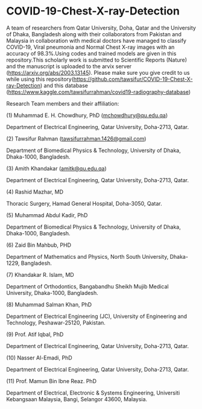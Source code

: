 # COVID-19-Chest-X-ray-Detection
A team of researchers from Qatar University, Doha, Qatar and the University of Dhaka, Bangladesh along with their collaborators from Pakistan and Malaysia in collaboration with medical doctors have managed to classify COVID-19, Viral pneumonia and Normal Chest X-ray images with an accuracy of 98.3%.Using codes and trained models are given in this repository.This scholarly work is submitted to Scientific Reports (Nature) and the manuscript is uploaded to the arvix server (https://arxiv.org/abs/2003.13145). Please make sure you give credit to us while using this repository(https://github.com/tawsifur/COVID-19-Chest-X-ray-Detection) and this database
(https://www.kaggle.com/tawsifurrahman/covid19-radiography-database)

Research Team members and their affiliation:

(1) Muhammad E. H. Chowdhury, PhD (mchowdhury@qu.edu.qa)

Department of Electrical Engineering, Qatar University, Doha-2713, Qatar.

(2) Tawsifur Rahman (tawsifurrahman.1426@gmail.com)

Department of Biomedical Physics & Technology, University of Dhaka, Dhaka-1000, Bangladesh.

(3) Amith Khandakar (amitk@qu.edu.qa)

Department of Electrical Engineering, Qatar University, Doha-2713, Qatar.

(4) Rashid Mazhar, MD

Thoracic Surgery, Hamad General Hospital, Doha-3050, Qatar.

(5) Muhammad Abdul Kadir, PhD

Department of Biomedical Physics & Technology, University of Dhaka, Dhaka-1000, Bangladesh.

(6) Zaid Bin Mahbub, PHD

Department of Mathematics and Physics, North South University, Dhaka-1229, Bangladesh.

(7) Khandakar R. Islam, MD

Department of Orthodontics, Bangabandhu Sheikh Mujib Medical University, Dhaka-1000, Bangladesh.

(8) Muhammad Salman Khan, PhD

Department of Electrical Engineering (JC), University of Engineering and Technology, Peshawar-25120, Pakistan.

(9) Prof. Atif Iqbal, PhD

Department of Electrical Engineering, Qatar University, Doha-2713, Qatar.

(10) Nasser Al-Emadi, PhD

Department of Electrical Engineering, Qatar University, Doha-2713, Qatar.

(11) Prof. Mamun Bin Ibne Reaz. PhD

Department of Electrical, Electronic & Systems Engineering, Universiti Kebangsaan Malaysia, Bangi, Selangor 43600, Malaysia.

